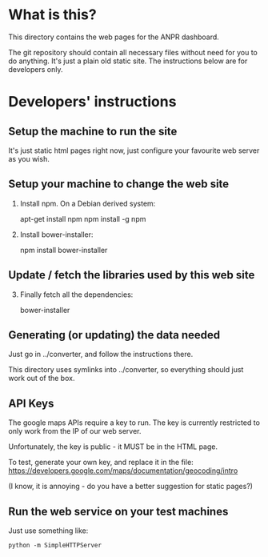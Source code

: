 # What is this?

This directory contains the web pages for the ANPR dashboard.

The git repository should contain all necessary files without need for you
to do anything. It's just a plain old static site.
The instructions below are for developers only.


# Developers' instructions

## Setup the machine to run the site

It's just static html pages right now, just configure your favourite
web server as you wish.

## Setup your machine to change the web site

1) Install npm. On a Debian derived system:

    apt-get install npm
    npm install -g npm

2) Install bower-installer:

    npm install bower-installer

## Update / fetch the libraries used by this web site

3) Finally fetch all the dependencies:

    bower-installer

## Generating (or updating) the data needed

Just go in ../converter, and follow the instructions there.

This directory uses symlinks into ../converter, so everything
should just work out of the box.

## API Keys

The google maps APIs require a key to run. The key is currently
restricted to only work from the IP of our web server.

Unfortunately, the key is public - it MUST be in the HTML page.

To test, generate your own key, and replace it in the file:
https://developers.google.com/maps/documentation/geocoding/intro

(I know, it is annoying - do you have a better suggestion for static pages?)

## Run the web service on your test machines 

Just use something like:

    python -m SimpleHTTPServer 

